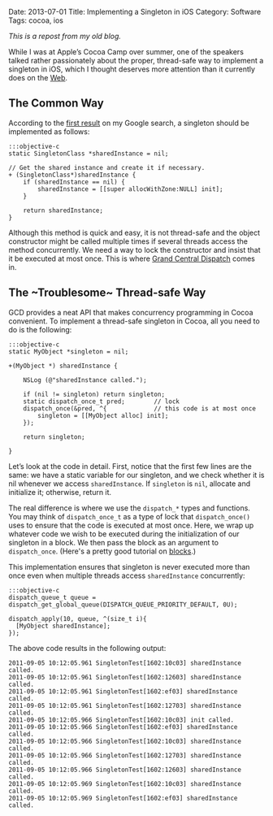 Date: 2013-07-01
Title: Implementing a Singleton in iOS
Category: Software
Tags: cocoa, ios

_This is a repost from my old blog._

While I was at Apple’s Cocoa Camp over summer, one of the speakers talked
rather passionately about the proper, thread-safe way to implement a singleton
in iOS, which I thought deserves more attention than it currently does on the
[Web](https://encrypted.google.com/search?q=ios+singleton&ie=utf-8&oe=utf-8&aq=t).

## The Common Way
According to the [first result][john] on my Google search, a singleton should
be implemented as follows:

    :::objective-c
    static SingletonClass *sharedInstance = nil;

    // Get the shared instance and create it if necessary.
    + (SingletonClass*)sharedInstance {
        if (sharedInstance == nil) {
            sharedInstance = [[super allocWithZone:NULL] init];
        }

        return sharedInstance;
    }

Although this method is quick and easy, it is not thread-safe and the object constructor might be called multiple times if several threads access the method concurrently. We need a way to lock the constructor and insist that it be executed at most once. This is where [Grand Central Dispatch][gdc] comes in.

## The ~Troublesome~ Thread-safe Way

GCD provides a neat API that makes concurrency programming in Cocoa convenient.
To implement a thread-safe singleton in Cocoa, all you need to do is the
following:

    :::objective-c
    static MyObject *singleton = nil;

    +(MyObject *) sharedInstance {

        NSLog (@"sharedInstance called.");

        if (nil != singleton) return singleton;
        static dispatch_once_t pred;        // lock
        dispatch_once(&pred, ^{             // this code is at most once
            singleton = [[MyObject alloc] init];
        });

        return singleton;

    }

Let’s look at the code in detail. First, notice that the first few lines are
the same: we have a static variable for our singleton, and we check whether it
is nil whenever we access `sharedInstance`. If `singleton` is `nil`, allocate and
initialize it; otherwise, return it.

The real difference is where we use the `dispatch_*` types and functions. You may
think of `dispatch_once_t` as a type of lock that `dispatch_once()` uses to ensure
that the code is executed at most once. Here, we wrap up whatever code we wish
to be executed during the initialization of our singleton in a block. We then
pass the block as an argument to `dispatch_once`. (Here's a pretty good tutorial
on [blocks].)

This implementation ensures that singleton is never executed more than once
even when multiple threads access `sharedInstance` concurrently:

    :::objective-c
    dispatch_queue_t queue = dispatch_get_global_queue(DISPATCH_QUEUE_PRIORITY_DEFAULT, 0U);

    dispatch_apply(10, queue, ^(size_t i){
      [MyObject sharedInstance];
    });

The above code results in the following output:

```
2011-09-05 10:12:05.961 SingletonTest[1602:10c03] sharedInstance called.
2011-09-05 10:12:05.961 SingletonTest[1602:12603] sharedInstance called.
2011-09-05 10:12:05.961 SingletonTest[1602:ef03] sharedInstance called.
2011-09-05 10:12:05.961 SingletonTest[1602:12703] sharedInstance called.
2011-09-05 10:12:05.966 SingletonTest[1602:10c03] init called.
2011-09-05 10:12:05.966 SingletonTest[1602:ef03] sharedInstance called.
2011-09-05 10:12:05.966 SingletonTest[1602:10c03] sharedInstance called.
2011-09-05 10:12:05.966 SingletonTest[1602:12703] sharedInstance called.
2011-09-05 10:12:05.966 SingletonTest[1602:12603] sharedInstance called.
2011-09-05 10:12:05.969 SingletonTest[1602:10c03] sharedInstance called.
2011-09-05 10:12:05.969 SingletonTest[1602:ef03] sharedInstance called.
```

  [john]: http://www.johnwordsworth.com/2010/04/iphone-code-snippet-the-singleton-pattern/
  [gdc]:  http://developer.apple.com/library/ios/#documentation/Performance/Reference/GCD_libdispatch_Ref/Reference/reference.html#//apple_ref/c/func/dispatch_apply
  [blocks]: http://pragmaticstudio.com/blog/2010/7/28/ios4-blocks-1
